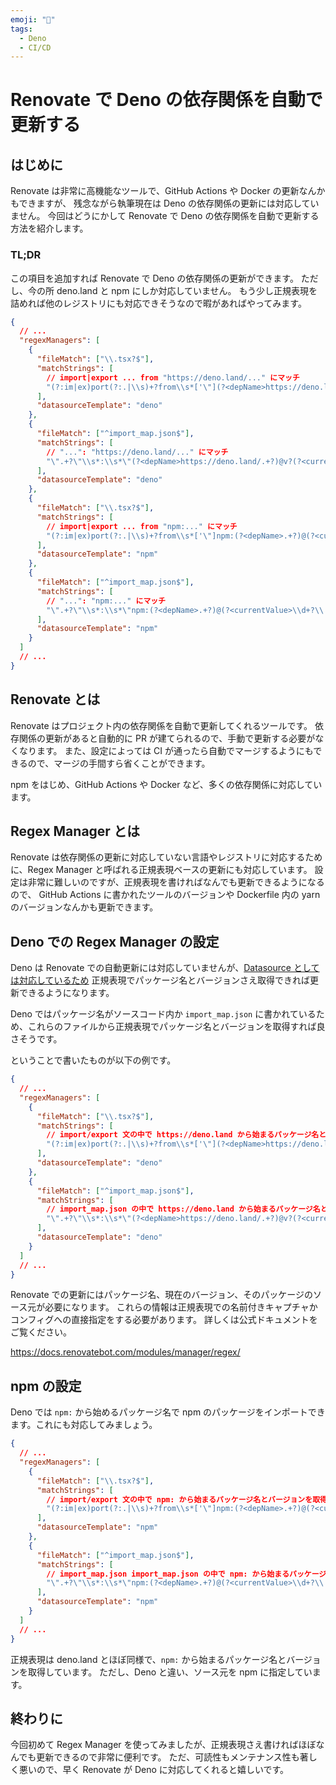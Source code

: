 ```yaml
---
emoji: "🦕"
tags:
  - Deno
  - CI/CD
---
```


# Renovate で Deno の依存関係を自動で更新する

## はじめに

Renovate は非常に高機能なツールで、GitHub Actions や Docker の更新なんかもできますが、
残念ながら執筆現在は Deno の依存関係の更新には対応していません。
今回はどうにかして Renovate で Deno の依存関係を自動で更新する方法を紹介します。

### TL;DR

この項目を追加すれば Renovate で Deno の依存関係の更新ができます。
ただし、今の所 deno.land と npm にしか対応していません。
もう少し正規表現を詰めれば他のレジストリにも対応できそうなので暇があればやってみます。

```json
{
  // ...
  "regexManagers": [
    {
      "fileMatch": ["\\.tsx?$"],
      "matchStrings": [
        // import|export ... from "https://deno.land/..." にマッチ
        "(?:im|ex)port(?:.|\\s)+?from\\s*['\"](?<depName>https://deno.land/.+?)@v?(?<currentValue>\\d+?\\.\\d+?\\.\\d+?).*?['\"]"
      ],
      "datasourceTemplate": "deno"
    },
    {
      "fileMatch": ["^import_map.json$"],
      "matchStrings": [
        // "...": "https://deno.land/..." にマッチ
        "\".+?\"\\s*:\\s*\"(?<depName>https://deno.land/.+?)@v?(?<currentValue>\\d+?\\.\\d+?\\.\\d+?).*?\""
      ],
      "datasourceTemplate": "deno"
    },
    {
      "fileMatch": ["\\.tsx?$"],
      "matchStrings": [
        // import|export ... from "npm:..." にマッチ
        "(?:im|ex)port(?:.|\\s)+?from\\s*['\"]npm:(?<depName>.+?)@(?<currentValue>\\d+?\\.\\d+?\\.\\d+?).*?['\"]"
      ],
      "datasourceTemplate": "npm"
    },
    {
      "fileMatch": ["^import_map.json$"],
      "matchStrings": [
        // "...": "npm:..." にマッチ
        "\".+?\"\\s*:\\s*\"npm:(?<depName>.+?)@(?<currentValue>\\d+?\\.\\d+?\\.\\d+?).*?\""
      ],
      "datasourceTemplate": "npm"
    }
  ]
  // ...
}
```

## Renovate とは

Renovate はプロジェクト内の依存関係を自動で更新してくれるツールです。
依存関係の更新があると自動的に PR が建てられるので、手動で更新する必要がなくなります。
また、設定によっては CI が通ったら自動でマージするようにもできるので、マージの手間すら省くことができます。

npm をはじめ、GitHub Actions や Docker など、多くの依存関係に対応しています。

## Regex Manager とは

Renovate は依存関係の更新に対応していない言語やレジストリに対応するために、Regex Manager と呼ばれる正規表現ベースの更新にも対応しています。
設定は非常に難しいのですが、正規表現を書ければなんでも更新できるようになるので、
GitHub Actions に書かれたツールのバージョンや Dockerfile 内の yarn のバージョンなんかも更新できます。

## Deno での Regex Manager の設定

Deno は Renovate での自動更新には対応していませんが、[Datasource としては対応しているため](https://docs.renovatebot.com/modules/datasource/deno/)
正規表現でパッケージ名とバージョンさえ取得できれば更新できるようになります。

Deno ではパッケージ名がソースコード内か `import_map.json` に書かれているため、これらのファイルから正規表現でパッケージ名とバージョンを取得すれば良さそうです。

ということで書いたものが以下の例です。

```json
{
  // ...
  "regexManagers": [
    {
      "fileMatch": ["\\.tsx?$"],
      "matchStrings": [
        // import/export 文の中で https://deno.land から始まるパッケージ名とバージョンを取得
        "(?:im|ex)port(?:.|\\s)+?from\\s*['\"](?<depName>https://deno.land/.+?)@v?(?<currentValue>\\d+?\\.\\d+?\\.\\d+?).*?['\"]"
      ],
      "datasourceTemplate": "deno"
    },
    {
      "fileMatch": ["^import_map.json$"],
      "matchStrings": [
        // import_map.json の中で https://deno.land から始まるパッケージ名とバージョンを取得
        "\".+?\"\\s*:\\s*\"(?<depName>https://deno.land/.+?)@v?(?<currentValue>\\d+?\\.\\d+?\\.\\d+?).*?\""
      ],
      "datasourceTemplate": "deno"
    }
  ]
  // ...
}
```

Renovate での更新にはパッケージ名、現在のバージョン、そのパッケージのソース元が必要になります。
これらの情報は正規表現での名前付きキャプチャかコンフィグへの直接指定をする必要があります。
詳しくは公式ドキュメントをご覧ください。

https://docs.renovatebot.com/modules/manager/regex/

## npm の設定

Deno では `npm:` から始めるパッケージ名で npm のパッケージをインポートできます。これにも対応してみましょう。

```json
{
  // ...
  "regexManagers": [
    {
      "fileMatch": ["\\.tsx?$"],
      "matchStrings": [
        // import/export 文の中で npm: から始まるパッケージ名とバージョンを取得
        "(?:im|ex)port(?:.|\\s)+?from\\s*['\"]npm:(?<depName>.+?)@(?<currentValue>\\d+?\\.\\d+?\\.\\d+?).*?['\"]"
      ],
      "datasourceTemplate": "npm"
    },
    {
      "fileMatch": ["^import_map.json$"],
      "matchStrings": [
        // import_map.json import_map.json の中で npm: から始まるパッケージ名とバージョンを取得
        "\".+?\"\\s*:\\s*\"npm:(?<depName>.+?)@(?<currentValue>\\d+?\\.\\d+?\\.\\d+?).*?\""
      ],
      "datasourceTemplate": "npm"
    }
  ]
  // ...
}
```

正規表現は deno.land とほぼ同様で、`npm:` から始まるパッケージ名とバージョンを取得しています。
ただし、Deno と違い、ソース元を npm に指定しています。

## 終わりに

今回初めて Regex Manager を使ってみましたが、正規表現さえ書ければほぼなんでも更新できるので非常に便利です。
ただ、可読性もメンテナンス性も著しく悪いので、早く Renovate が Deno に対応してくれると嬉しいです。
